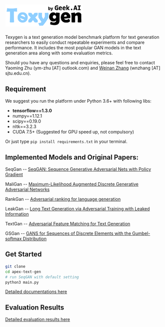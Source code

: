 <h1><img src="docs/fig/texygen-01.png" width="250"></h1>

Texygen is a text generation model benchmark platform for text generation researchers to easily conduct repeatable experiments and compare performance.
It includes the most poplular GAN models in the text generation area along with some evaluation metrics.

Should you have any questions and enquiries, please feel free to contact Yaoming Zhu (ym-zhu [AT] outlook.com) and [Weinan Zhang](http://wnzhang.net) (wnzhang [AT] sjtu.edu.cn).

## Requirement
We suggest you run the platform under Python 3.6+ with following libs:
* **tensorflow==1.3.0**
* numpy==1.12.1
* scipy==0.19.0
* nltk==3.2.3
* CUDA 7.5+ (Suggested for GPU speed up, not compulsory)    

Or just type `pip install requirements.txt` in your terminal.

## Implemented Models and Original Papers:

SeqGan --  [SeqGAN: Sequence Generative Adversarial Nets with Policy Gradient](https://arxiv.org/abs/1609.05473)

MaliGan -- [Maximum-Likelihood Augmented Discrete Generative Adversarial Networks](https://arxiv.org/abs/1702.07983)

RankGan -- [Adversarial ranking for language generation](http://papers.nips.cc/paper/6908-adversarial-ranking-for-language-generation)

LeakGan -- [Long Text Generation via Adversarial Training with Leaked Information](https://arxiv.org/abs/1709.08624)

TextGan -- [Adversarial Feature Matching for Text Generation](https://arxiv.org/abs/1706.03850)
 
GSGan -- [GANS for Sequences of Discrete Elements with the Gumbel-softmax Distribution](https://arxiv.org/abs/1611.04051)


## Get Started

```bash
git clone 
cd apex-text-gen
# run SeqGAN with default setting
python3 main.py
```
[Detailed documentations here](docs/doc.md)


## Evaluation Results

[Detailed evaluation results here](docs/evaluation.md)


